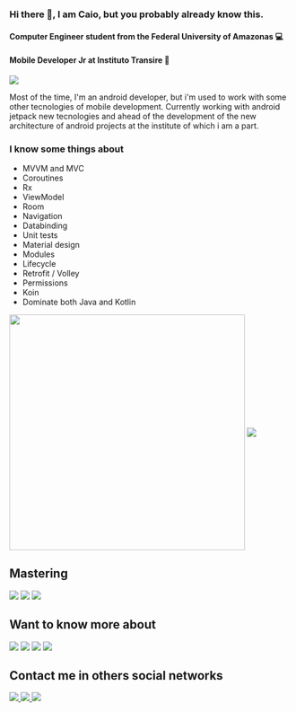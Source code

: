 ### Hi there 👋, I am Caio, but you probably already know this.
#### Computer Engineer student from the Federal University of Amazonas :computer:
#### Mobile Developer Jr at Instituto Transire 🥬

<img src="https://img.shields.io/badge/Android-3DDC84?style=for-the-badge&logo=android&logoColor=white" link/> <br>

Most of the time, I'm an android developer, but i'm used to work with some other tecnologies of mobile development.
Currently working with android jetpack new tecnologies and ahead of the development of the new architecture of android projects at the institute of which i am a part. <br>
### I know some things about
  - MVVM and MVC <br>
  - Coroutines <br>
  - Rx <br>
  - ViewModel <br>
  - Room <br>
  - Navigation <br> 
  - Databinding <br>
  - Unit tests <br>
  - Material design <br>
  - Modules <br>
  - Lifecycle <br>
  - Retrofit / Volley <br>
  - Permissions <br>
  - Koin <br>
  - Dominate both Java and Kotlin <br>

<p> 
  <img align="center" width=420px src="https://github-readme-stats.vercel.app/api?username=castelles&show_icons=true&layout=compact&theme=radical" />
  <img align="center" src="https://github-readme-stats.vercel.app/api/top-langs/?username=castelles&show_icons=true&layout=compact&theme=radical" />
</p>


## Mastering
<img src="https://img.shields.io/badge/Java-ED8B00?style=for-the-badge&logo=java&logoColor=white" /> 
<img src="https://img.shields.io/badge/Kotlin-0095D5?&style=for-the-badge&logo=kotlin&logoColor=white" /> 
<img src="https://img.shields.io/badge/Swift-FA7343?style=for-the-badge&logo=swift&logoColor=white" /> 

## Want to know more about
<img src="https://img.shields.io/badge/TypeScript-007ACC?style=for-the-badge&logo=typescript&logoColor=white" /> 
<img src="https://img.shields.io/badge/Go-00ADD8?style=for-the-badge&logo=go&logoColor=white" /> 
<img src="https://img.shields.io/badge/React_Native-20232A?style=for-the-badge&logo=react&logoColor=61DAFB" /> 
<img src="https://img.shields.io/badge/Node.js-43853D?style=for-the-badge&logo=node.js&logoColor=white" /> 

## Contact me in others social networks

<a href="mailto:csalestelles@gmail.com"> 
<img src="https://img.shields.io/badge/Gmail-D14836?style=for-the-badge&logo=gmail&logoColor=white" />
</a>
<a href="https://linkedin.com/in/caioatelles"> 
<img src="https://img.shields.io/badge/LinkedIn-0077B5?style=for-the-badge&logo=linkedin&logoColor=white" />
</a> 
<a href="https://linkedin.com/in/caioatelles">
<img src="https://img.shields.io/badge/Bitbucket-330F63?style=for-the-badge&logo=bitbucket&logoColor=white" />
</a> 

<!--
**castelles/castelles** is a ✨ _special_ ✨ repository because its `README.md` (this file) appears on your GitHub profile.

Here are some ideas to get you started:

- 🔭 I’m currently working on ...
- 🌱 I’m currently learning ...
- 👯 I’m looking to collaborate on ...
- 🤔 I’m looking for help with ...
- 💬 Ask me about ...
- 📫 How to reach me: ...
- 😄 Pronouns: ...
- ⚡ Fun fact: ...
-->
